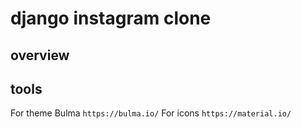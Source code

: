 # django instagram clone

## overview

## tools
For theme Bulma `https://bulma.io/`
For icons `https://material.io/`
